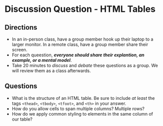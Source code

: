 # Discussion Question - HTML Tables

## Directions
- In an in-person class, have a group member hook up their laptop to a larger monitor. In a remote class, have a group member share their screen.
- For each queestion, **_everyone should share their explantion, an example, or a mental model_**. 
- Take 20 minutes to _discuss_ and _debate_ these questions as a group. We will review them as a class afterwards. 

## Questions
* What is the structure of an HTML table. Be sure to include *at least* the tags `<thead>`, `<tbody>`, `<tfoot>`, and `<th>` in your answer.
* How do you allow cells to span multiple columns? Multiple rows?
* How do we apply common styling to elements in the same column of our table?

